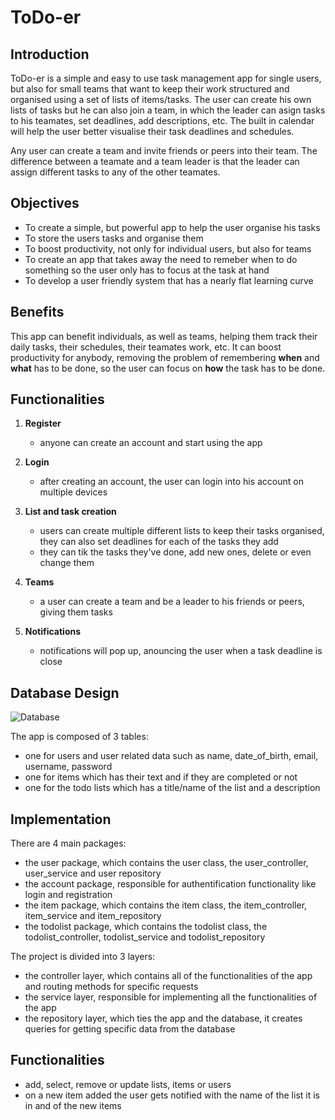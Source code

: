 # ToDo-er

## Introduction

ToDo-er is a simple and easy to use task management app for single users, but also for small teams that want to keep their work structured and organised using a set of lists of items/tasks.
The user can create his own lists of tasks but he can also join a team, in which the leader can asign tasks to his teamates, set deadlines, add descriptions, etc.
The built in calendar will help the user better visualise their task deadlines and schedules.

Any user can create a team and invite friends or peers into their team. The difference between a teamate and a team leader is that the leader can assign different tasks to any of the other teamates.

## Objectives
- To create a simple, but powerful app to help the user organise his tasks
- To store the users tasks and organise them
- To boost productivity, not only for individual users, but also for teams
- To create an app that takes away the need to remeber when to do something so the user only has to focus at the task at hand
- To develop a user friendly system that has a nearly flat learning curve

## Benefits
This app can benefit individuals, as well as teams, helping them track their daily tasks, their schedules, their teamates work, etc. It can boost productivity for anybody, removing the problem of remembering **when** and **what** has to be done, so the user can focus on **how** the task has to be done.

## Functionalities
1. **Register**
    - anyone can create an account and start using the app

2. **Login**
    - after creating an account, the user can login into his account on multiple devices

3. **List and task creation**
    - users can create multiple different lists to keep their tasks organised, they can also set deadlines for each of the tasks they add
    - they can tik the tasks they've done, add new ones, delete or even change them

4. **Teams**
    - a user can create a team and be a leader to his friends or peers, giving them tasks

5. **Notifications**
    - notifications will pop up, anouncing the user when a task deadline is close

## Database Design
![Database](https://www.planttext.com/api/plantuml/svg/VPBTQeD048NlzoccAHI5Xf12IWWYUOZUowfZ7Be_iauQGz9txwungIMnxjNksJFdcnrXsx9qlDTAF9LOaK5e76dfZjad7gCkXYHFay8gwpRF-NhzllJR5o-boQ8_JQ5B5dbwSrVM8UtCpJrOPVZkd3SNornXk8-6YO_GGP90zF4AXveOOqX_0xnthysuDbPX-U8QIv9pXuLrvPyKhb7xnfGa8yGbQz-YQ-EJ67TBPRo1d7PaM0mnfMJCR9NbvBZsQjZ3LKGjIVd3B-cAMhheRRMARwAH6gUqHhRjmKDEwG7kWLzyN-dPblOVUX3ZCOHgsQFUi2qSDKpMJ87uOQXf2ZyQ_TyRZY4KjVm8eh2wKSXuKJXQZiAnupkm41wQX_DvFZz1Zx21sL1-9lgv3c9_qOl30yp45atfVtNu0G00)

The app is composed of 3 tables: 
- one for users and user related data such as name, date_of_birth, email, username, password
- one for items which has their text and if they are completed or not
- one for the todo lists which has a title/name of the list and a description

## Implementation
There are 4 main packages:
- the user package, which contains the user class, the user_controller, user_service and user repository
- the account package, responsible for authentification functionality like login and registration
- the item package, which contains the item class, the item_controller, item_service and item_repository
- the todolist package, which contains the todolist class, the todolist_controller, todolist_service and todolist_repository

The project is divided into 3 layers:
- the controller layer, which contains all of the functionalities of the app and routing methods for specific requests
- the service layer, responsible for implementing all the functionalities of the app
- the repository layer, which ties the app and the database, it creates queries for getting specific data from the database

## Functionalities
- add, select, remove or update lists, items or users
- on a new item added the user gets notified with the name of the list it is in and of the new items
